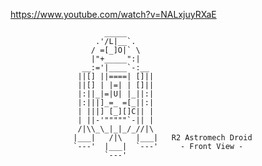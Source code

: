 https://www.youtube.com/watch?v=NALxjuyRXaE

                         _____
                       .'/L|__`.
                      / =[_]O|` \
                      |"+_____":|
                    __:='|____`-:__
                   ||[] ||====| []||
                   ||[] | |=| | []||
                   |:||_|=|U| |_||:|
                   |:|||]_=_ =[_||:| 
                   | |||] [_][]C|| |
                   | ||-'"""""`-|| |
                   /|\\_\_|_|_/_//|\
                  |___|   /|\   |___|   R2 Astromech Droid
                  `---'  |___|  `---'     - Front View -
                         `---'